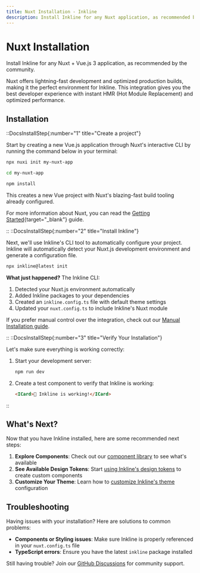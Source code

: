 ```yaml
---
title: Nuxt Installation - Inkline
description: Install Inkline for any Nuxt application, as recommended by the community.
---
```


# Nuxt Installation

Install Inkline for any Nuxt + Vue.js 3 application, as recommended by the community.

Nuxt offers lightning-fast development and optimized production builds, making it the perfect environment for Inkline. This integration gives you the best developer experience with instant HMR (Hot Module Replacement) and optimized performance.

## Installation

::DocsInstallStep{:number="1" title="Create a project"}

Start by creating a new Vue.js application through Nuxt's interactive CLI by running the command below in your terminal:

~~~bash
npx nuxi init my-nuxt-app

cd my-nuxt-app

npm install
~~~

This creates a new Vue project with Nuxt's blazing-fast build tooling already configured.

For more information about Nuxt, you can read the [Getting Started](https://vitejs.dev/guide/){target="_blank"} guide.

::
::DocsInstallStep{:number="2" title="Install Inkline"}

Next, we'll use Inkline's CLI tool to automatically configure your project. Inkline will automatically detect your Nuxt.js development environment and generate a configuration file.

~~~bash
npx inkline@latest init
~~~

**What just happened?** The Inkline CLI:
1. Detected your Nuxt.js environment automatically
2. Added Inkline packages to your dependencies
3. Created an `inkline.config.ts` file with default theme settings
4. Updated your `nuxt.config.ts` to include Inkline's Nuxt module

If you prefer manual control over the integration, check out our [Manual Installation guide](/docs/getting-started/other).

::
::DocsInstallStep{:number="3" title="Verify Your Installation"}

Let's make sure everything is working correctly:

1. Start your development server:
   ```bash
   npm run dev
   ```

2. Create a test component to verify that Inkline is working:

   ```html
   <ICard>🎉 Inkline is working!</ICard>
   ```

::

## What's Next?

Now that you have Inkline installed, here are some recommended next steps:

1. **Explore Components**: Check out our [component library](/docs/components) to see what's available
2. **See Available Design Tokens**: Start [using Inkline's design tokens](/docs/customization/design-tokens) to create custom components
3. **Customize Your Theme**: Learn how to [customize Inkline's theme](/docs/customization/theming) configuration

## Troubleshooting

Having issues with your installation? Here are solutions to common problems:

- **Components or Styling issues**: Make sure Inkline is properly referenced in your `nuxt.config.ts` file
- **TypeScript errors**: Ensure you have the latest `inkline` package installed

Still having trouble? Join our [GitHub Discussions](https://github.com/inkline/inkline/discussions) for community support.

